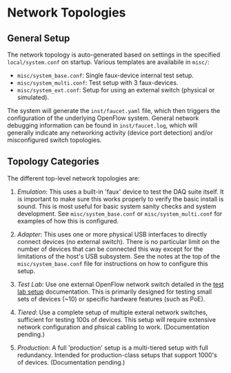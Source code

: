 # Network Topologies

## General Setup

The network topology is auto-generated based on settings in the specified `local/system.conf`
on startup. Various templates are availabile in `misc/`:
* `misc/system_base.conf`: Single faux-device internal test setup.
* `misc/system_multi.conf`: Test setup with 3 faux-devices.
* `misc/system_ext.conf`: Setup for using an external switch (physical or simulated).

The system will generate the `inst/faucet.yaml` file, which then triggers the configuration
of the underlying OpenFlow system. General network debugging information can be found in
`inst/faucet.log`, which will generally indicate any networking activity (device port detection)
and/or misconfigured switch topologies.

## Topology Categories

The different top-level network topologies are:
1. _Emulation_: This uses a built-in 'faux' device to test the DAQ suite itself. It is
important to make sure this works properly to verify the basic install is sound. This
is most useful for basic system sanity checks and system development. See `misc/system_base.conf`
or `misc/system_multi.conf` for examples of how this is configured.

2. _Adapter_: This uses one or more physical USB interfaces to directly connect
devices (no external switch). There is no particular limit on the number of devices that can be
connected this way except for the limitations of the host's USB subsystem. See the notes at the
top of the `misc/system_base.conf` file for instructions on how to configure this setup.

3. _Test Lab_: Use one external OpenFlow network switch detailed in the
[test lab setup](test_lab.md) documentation. This is primarily designed for testing small
sets of devices (~10) or specific hardware features (such as PoE).

4. _Tiered_: Use a complete setup of multiple exteral network switches, sufficient for testing 100s
of devices. This setup will require extensive network configuration and phsical cabling to work.
(Documentation pending.)

5. _Production_: A full 'production' setup is a multi-tiered setup with full redundancy. Intended for
production-class setups that support 1000's of devices.
(Documentation pending.)
